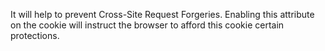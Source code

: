 It will help to prevent Cross-Site Request Forgeries. Enabling this attribute on the cookie will instruct the browser to afford this cookie certain protections.